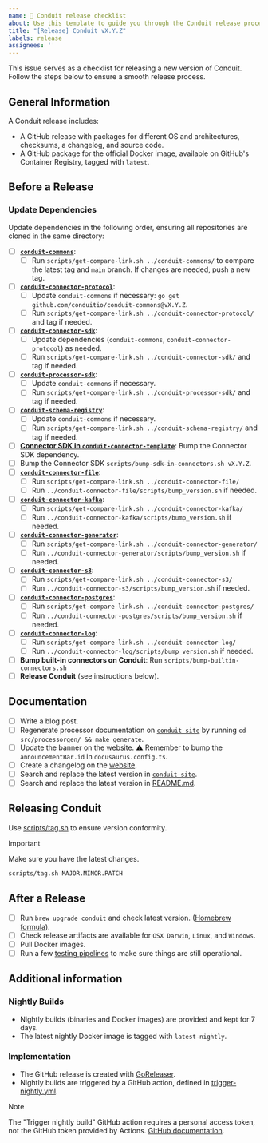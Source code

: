 ```yaml
---
name: 🚢 Conduit release checklist
about: Use this template to guide you through the Conduit release process.
title: "[Release] Conduit vX.Y.Z"
labels: release
assignees: ''
---
```



This issue serves as a checklist for releasing a new version of Conduit.
Follow the steps below to ensure a smooth release process.

## General Information

A Conduit release includes:

- A GitHub release with packages for different OS and architectures, checksums,
  a changelog, and source code.
- A GitHub package for the official Docker image, available on GitHub's Container
  Registry, tagged with `latest`.

## Before a Release

### Update Dependencies

Update dependencies in the following order, ensuring all repositories are cloned
in the same directory:

- [ ] **[`conduit-commons`](https://github.com/ConduitIO/conduit-commons)**:
  - [ ] Run `scripts/get-compare-link.sh ../conduit-commons/` to compare the
    latest tag and `main` branch. If changes are needed, push a new tag.
- [ ] **[`conduit-connector-protocol`](https://github.com/ConduitIO/conduit-connector-protocol)**:
    - [ ] Update `conduit-commons` if necessary: `go get github.com/conduitio/conduit-commons@vX.Y.Z`.
    - [ ] Run `scripts/get-compare-link.sh ../conduit-connector-protocol/` and tag if needed.
- [ ] **[`conduit-connector-sdk`](https://github.com/ConduitIO/conduit-connector-sdk)**:
  - [ ] Update dependencies (`conduit-commons`, `conduit-connector-protocol`) as needed.
  - [ ] Run `scripts/get-compare-link.sh ../conduit-connector-sdk/` and tag if needed.
- [ ] **[`conduit-processor-sdk`](https://github.com/ConduitIO/conduit-processor-sdk)**:
  - [ ] Update `conduit-commons` if necessary. 
  - [ ] Run `scripts/get-compare-link.sh ../conduit-processor-sdk/` and tag if needed.
- [ ] **[`conduit-schema-registry`](https://github.com/ConduitIO/conduit-schema-registry)**:
  - [ ] Update `conduit-commons` if necessary.
  - [ ] Run `scripts/get-compare-link.sh ../conduit-schema-registry/` and tag if needed.
- [ ] **[Connector SDK in `conduit-connector-template`](https://github.com/ConduitIO/conduit-connector-template)**:
  Bump the Connector SDK dependency.
- [ ] Bump the Connector SDK `scripts/bump-sdk-in-connectors.sh vX.Y.Z`.
- [ ] **[`conduit-connector-file`](https://github.com/ConduitIO/conduit-connector-file)**:
  - [ ] Run `scripts/get-compare-link.sh ../conduit-connector-file/`
  - [ ] Run `../conduit-connector-file/scripts/bump_version.sh` if needed.
- [ ] **[`conduit-connector-kafka`](https://github.com/ConduitIO/conduit-connector-kafka)**:
  - [ ] Run `scripts/get-compare-link.sh ../conduit-connector-kafka/`
  - [ ] Run `../conduit-connector-kafka/scripts/bump_version.sh` if needed.
- [ ] **[`conduit-connector-generator`](https://github.com/ConduitIO/conduit-connector-generator)**:
  - [ ] Run `scripts/get-compare-link.sh ../conduit-connector-generator/`
  - [ ] Run `../conduit-connector-generator/scripts/bump_version.sh` if needed.
- [ ] **[`conduit-connector-s3`](https://github.com/ConduitIO/conduit-connector-s3)**:
  - [ ] Run `scripts/get-compare-link.sh ../conduit-connector-s3/`
  - [ ] Run `../conduit-connector-s3/scripts/bump_version.sh` if needed.
- [ ] **[`conduit-connector-postgres`](https://github.com/ConduitIO/conduit-connector-postgres)**:
  - [ ] Run `scripts/get-compare-link.sh ../conduit-connector-postgres/`
  - [ ] Run `../conduit-connector-postgres/scripts/bump_version.sh` if needed.
- [ ] **[`conduit-connector-log`](https://github.com/ConduitIO/conduit-connector-log)**:
  - [ ] Run `scripts/get-compare-link.sh ../conduit-connector-log/`
  - [ ] Run `../conduit-connector-log/scripts/bump_version.sh` if needed.
- [ ] **Bump built-in connectors on Conduit**: Run `scripts/bump-builtin-connectors.sh`
- [ ] **Release Conduit** (see instructions below).

## Documentation

- [ ] Write a blog post.
- [ ] Regenerate processor documentation on [`conduit-site`](https://github.com/ConduitIO/conduit-site)
  by running `cd src/processorgen/ && make generate`.
- [ ] Update the banner on the [website](https://github.com/ConduitIO/conduit-site).
  ⚠️ Remember to bump the `announcementBar.id` in `docusaurus.config.ts`.
- [ ] Create a changelog on the [website](https://github.com/ConduitIO/conduit-site).
- [ ] Search and replace the latest version in [`conduit-site`](https://github.com/ConduitIO/conduit-site).
- [ ] Search and replace the latest version in [README.md](https://github.com/ConduitIO/conduit/blob/main/README.md).

## Releasing Conduit

Use [scripts/tag.sh](https://github.com/ConduitIO/conduit/blob/main/scripts/tag.sh) to ensure version conformity.

> [!IMPORTANT]  
> Make sure you have the latest changes.

```sh
scripts/tag.sh MAJOR.MINOR.PATCH
```

## After a Release

- [ ] Run `brew upgrade conduit` and check latest version.
  ([Homebrew formula](https://github.com/Homebrew/homebrew-core/blob/master/Formula/c/conduit.rb)).
- [ ] Check release artifacts are available for `OSX Darwin`, `Linux`, and `Windows`.
- [ ] Pull Docker images.
- [ ] Run a few [testing pipelines](https://github.com/ConduitIO/conduit/tree/main/examples/pipelines)
  to make sure things are still operational.

## Additional information

### Nightly Builds

- Nightly builds (binaries and Docker images) are provided and kept for 7 days.
- The latest nightly Docker image is tagged with `latest-nightly`.

### Implementation

- The GitHub release is created with [GoReleaser](https://github.com/goreleaser/goreleaser/).
- Nightly builds are triggered by a GitHub action, defined in [trigger-nightly.yml](/.github/workflows/trigger-nightly.yml).

> [!NOTE]  
> The "Trigger nightly build" GitHub action requires a personal access token, not the GitHub token provided by Actions.
> [GitHub documentation](https://docs.github.com/en/actions/using-workflows/triggering-a-workflow#triggering-a-workflow-from-a-workflow).
